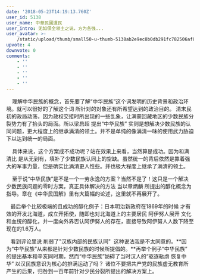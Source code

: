 ```yaml
---
date: '2018-05-23T14:19:13.760Z'
user_id: 5138
user_name: 中華民國遺民
user_intro: 无如保全领土之说，方为各强...
user_avatar: >-
    /static/upload/thumb/small50-u-thumb-5138ab2e9ec8b0db291fc782506af89041551838397b.png
upvote: 4
downvote: 0
comments:
    - ''
    - ''
    - ''
    - ''
    - ''
---
```


    理解中华民族的概念，首先要了解“中华民族”这个词发明的历史背景和政治环境。就可以很好的了解这个词 所针对的对象还有所希望达到的政治目的。 清末民初的政局动荡，因为政权交接时所出现的一些乱象，让满蒙回藏地区的少数民族分裂势力有了抬头的局面。所以梁启超 提出“中华民族” 实则是想解决少数民族的认同问题，更大程度上的继承满清的领土。并不是单纯的像满清一味的使用武力胁迫下以达到统一的局面。

    具体来说，这个方案成不成功呢？站在效果上来看，当然算是成功。因为和满清比 是从无到有，填补了少数民族认同上的空缺。虽然统一的背后依然是靠着强大的军事力量，但是确实比满清更人性些。并也极大程度上继承了满清的领土。

    至于说“中华民族”是不是一个一劳永逸的方案？当然不是了！这只是一个解决少数民族问题的零时方案，真正具体解决的方法 当以章炳麟 所提出的醇化概念为指导。章在《中华民国解》里有大篇幅的论述，这里就不再展开了。

   最后举个比较极端的且成功的醇化例子：日本明治新政府在1869年的时候 才有效的开发北海道，成立开拓使，随即也对北海道上的主要居民 阿伊努人展开 文化和血统的醇化，并一度向外界否认阿伊努人的存在，直接导致阿伊努人人数下降至现在的1.6万人。

   看到评论里说 削弱了"汉族内部的民族认同"  这种说法我是不太同意的。**因为“中华民族”从来都是针对少数民族的时候所提倡的。**再举个例子“中华民族” 的提出基本和辛亥同时期，然而“中华民族”妨碍了当时汉人的“驱逐鞑虏 恢复中华” 以汉民族意识为核心的排满运动了吗？ 诸位不要把共产党的民族虚无教育所产生的后果，归咎到一百年前针对少民分裂所提出的解决方案上。
